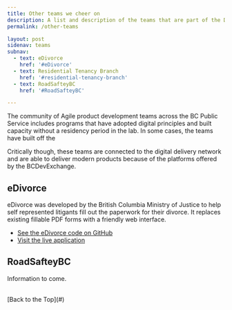 ```yaml
---
title: Other teams we cheer on
description: A list and description of the teams that are part of the Digital Delivery Network but not partnered with the lab.
permalink: /other-teams

layout: post
sidenav: teams
subnav:
  - text: eDivorce
    href: '#eDivorce'
  - text: Residential Tenancy Branch
    href: '#residential-tenancy-branch'
  - text: RoadSafteyBC
    href: '#RoadSafteyBC'

---
```


The community of Agile product development teams across the BC Public Service includes programs that have adopted digital principles and built capacity without a residency period in the lab. In some cases, the teams have built off the

Critically though, these teams are connected to the digital delivery network and are able to deliver modern products because of the platforms offered by the BCDevExchange.

## eDivorce

eDivorce was developed by the British Columbia Ministry of Justice to help self represented litigants fill out the paperwork for their divorce. It replaces existing fillable PDF forms with a friendly web interface.

* [See the eDivorce code on GitHub](https://github.com/bcgov/eDivorce)
* [Visit the live application]()

## RoadSafteyBC

Information to come.


<br/>
[Back to the Top](#)
